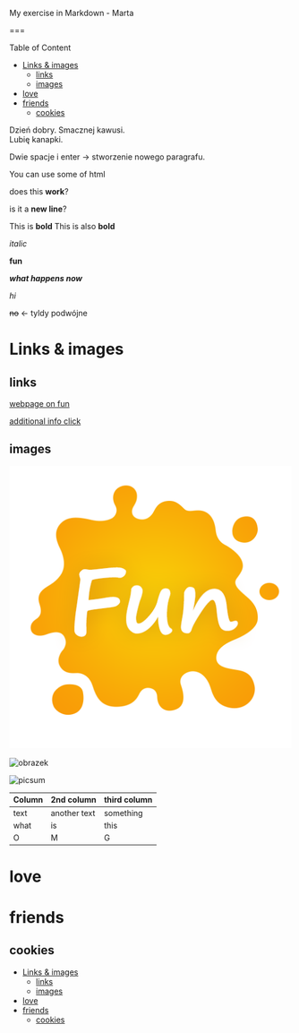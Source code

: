 <!-- Example of title -->
My exercise in Markdown - Marta<!--omit in toc-->

===
<!-- Here comes the table of content -->
Table of Content
- [Links \& images](#links--images)
  - [links](#links)
  - [images](#images)
- [love](#love)
- [friends](#friends)
  - [cookies](#cookies)

<!-- Example of paragraph of text with line break -->
Dzień dobry. Smacznej kawusi.  
Lubię kanapki.

Dwie spacje i enter -> stworzenie nowego paragrafu.


<!-- Example of another paragraph -->

You can use some of html <p> does this __work__? </p> <p>is it a __new line__?


<!-- Example of bold -->
This is **bold**
This is also __bold__ 

<!-- Example of italic  -->
_italic_   

__fun__  

___what happens now___   

_hi_

~~no~~ <- tyldy podwójne

<!-- Example of headers -->
# Links & images

<!-- Example of external link -->
## links

[webpage on fun](https://www.youtube.com/watch?v=dQw4w9WgXcQ&ab_channel=RickAstley)

<!-- Example of link to another file -->
[additional info click](new-file.md)

<!-- Example of an image -->
## images

![obrazek](./images/unnamed.png)

<!-- Example of an image with hover text -->
![obrazek](https://upload.wikimedia.org/wikipedia/commons/thumb/6/6d/Moench_2339.jpg/220px-Moench_2339.jpg "death")

![picsum](https://picsum.photos/id/237/200/300)



<!-- Example of equation or inline code -->

<!-- Example of a block of code -->

<!-- Example of code highlighting -->

<!-- Example of quote -->

<!-- Example of bullet list -->

<!-- Example of numbered list -->

<!-- Example of table -->

| Column | 2nd column   | third column |
| ------ | ------------ | ------------ |
| text   | another text | something    |
| what   | is           | this         |
| O      | M            | G            |
     
 

   
 # love
  # friends
  ## cookies

- [Links \& images](#links--images)
  - [links](#links)
  - [images](#images)
- [love](#love)
- [friends](#friends)
  - [cookies](#cookies)


       



<!-- Paragraph after table -->
